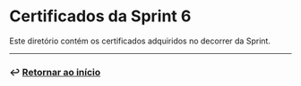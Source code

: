 # Certificados da Sprint 6
Este diretório contém os certificados adquiridos no decorrer da Sprint.

___

### ↩️ [Retornar ao início](../../README.md)